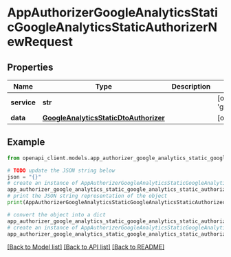 # AppAuthorizerGoogleAnalyticsStaticGoogleAnalyticsStaticAuthorizerNewRequest


## Properties

Name | Type | Description | Notes
------------ | ------------- | ------------- | -------------
**service** | **str** |  | [optional] [default to 'google_analytics_static']
**data** | [**GoogleAnalyticsStaticDtoAuthorizer**](GoogleAnalyticsStaticDtoAuthorizer.md) |  | [optional] 

## Example

```python
from openapi_client.models.app_authorizer_google_analytics_static_google_analytics_static_authorizer_new_request import AppAuthorizerGoogleAnalyticsStaticGoogleAnalyticsStaticAuthorizerNewRequest

# TODO update the JSON string below
json = "{}"
# create an instance of AppAuthorizerGoogleAnalyticsStaticGoogleAnalyticsStaticAuthorizerNewRequest from a JSON string
app_authorizer_google_analytics_static_google_analytics_static_authorizer_new_request_instance = AppAuthorizerGoogleAnalyticsStaticGoogleAnalyticsStaticAuthorizerNewRequest.from_json(json)
# print the JSON string representation of the object
print(AppAuthorizerGoogleAnalyticsStaticGoogleAnalyticsStaticAuthorizerNewRequest.to_json())

# convert the object into a dict
app_authorizer_google_analytics_static_google_analytics_static_authorizer_new_request_dict = app_authorizer_google_analytics_static_google_analytics_static_authorizer_new_request_instance.to_dict()
# create an instance of AppAuthorizerGoogleAnalyticsStaticGoogleAnalyticsStaticAuthorizerNewRequest from a dict
app_authorizer_google_analytics_static_google_analytics_static_authorizer_new_request_from_dict = AppAuthorizerGoogleAnalyticsStaticGoogleAnalyticsStaticAuthorizerNewRequest.from_dict(app_authorizer_google_analytics_static_google_analytics_static_authorizer_new_request_dict)
```
[[Back to Model list]](../README.md#documentation-for-models) [[Back to API list]](../README.md#documentation-for-api-endpoints) [[Back to README]](../README.md)


